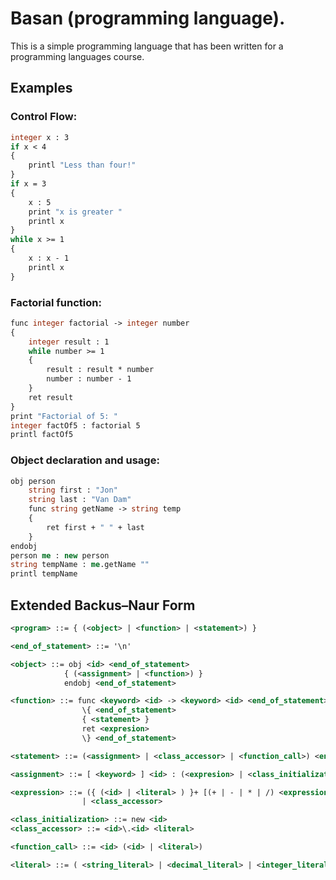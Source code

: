 # Basan (programming language).

This is a simple programming language that has been written for a programming languages course.

## Examples

### Control Flow:
```vb
integer x : 3
if x < 4
{
    printl "Less than four!"
}
if x = 3
{
    x : 5
    print "x is greater "
    printl x
}
while x >= 1
{
    x : x - 1
    printl x
}
```

### Factorial function:

```vb
func integer factorial -> integer number
{
    integer result : 1
    while number >= 1
    {
        result : result * number
        number : number - 1
    }
    ret result
}
print "Factorial of 5: "
integer factOf5 : factorial 5
printl factOf5
```

### Object declaration and usage:
```vb
obj person
    string first : "Jon"
    string last : "Van Dam"
    func string getName -> string temp
    {
        ret first + " " + last
    }
endobj
person me : new person
string tempName : me.getName ""
printl tempName
```

## Extended Backus–Naur Form
```xml
<program> ::= { (<object> | <function> | <statement>) }

<end_of_statement> ::= '\n'

<object> ::= obj <id> <end_of_statement>
            { (<assignment> | <function>) }
            endobj <end_of_statement>

<function> ::= func <keyword> <id> -> <keyword> <id> <end_of_statement>
                \{ <end_of_statement>
                { <statement> }
                ret <expresion>
                \} <end_of_statement>

<statement> ::= (<assignment> | <class_accessor> | <function_call>) <end_of_statment>

<assignment> ::= [ <keyword> ] <id> : (<expresion> | <class_initialization>)

<expression> ::= ({ (<id> | <literal> ) }+ [(+ | - | * | /) <expression>]) 
                | <class_accessor>

<class_initialization> ::= new <id>
<class_accessor> ::= <id>\.<id> <literal>

<function_call> ::= <id> (<id> | <literal>)

<literal> ::= ( <string_literal> | <decimal_literal> | <integer_literal> )
```